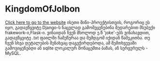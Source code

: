 # KingdomOfJolbon
[Click here to go to the website](http://zedgo.pythonanywhere.com/)
ისეთი მინი-პროექტისთვის, როგორიც ეს იყო, გადავწყვიტე Django-ს ნაცვლად გამომეყენებინა შედარებით მსუბუქი frakework-ი,Flask-ი.
ვინაიდან ჩვენ მხოლოდ ე.წ 'joke'-ებს ვინახავდით, გადავწყვიტე .txt ფაილში ჩამეწერაა და შემდგომ იქიდან წამეკითხა.
თუ ჩვენ სხვა დეტალების შენახვაც დაგვჭირდებოდა, ამ შემთხვევაში გამოვიყენებდი ან sqlite ლოკალურ მონაცემთა ბაზას, ან სერვერულს - MySQL.
